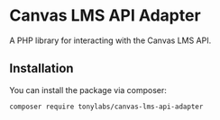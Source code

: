 # Canvas LMS API Adapter

A PHP library for interacting with the Canvas LMS API.

## Installation

You can install the package via composer:

```bash
composer require tonylabs/canvas-lms-api-adapter
```